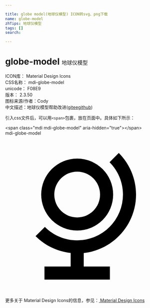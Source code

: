 ```yaml
---

title: globe model(地球仪模型) ICON转svg、png下载
name: globe-model
zhTips: 地球仪模型
tags: []
search: 

---
```


# globe-model  <small style="font-size: 60%;font-weight: 100">地球仪模型</small>


<div class="detail-page">
<p>
<span>
ICON库：
<span class="badge-secondary badge">Material Design Icons</span> 
</span>
<br/>
<span>
CSS名称：
<span class="badge-secondary badge">mdi-globe-model</span> 
</span>
<br/>
<span>
unicode：
<span class="badge-secondary badge">F08E9</span> 
<copy-btn content='F08E9' btn-title=""></copy-btn>
<copy-btn :content='String.fromCodePoint(parseInt("F08E9", 16))' btn-title="复制U"></copy-btn>
</span>
<br/>
<span>
版本：
<span class="badge-secondary badge">2.3.50</span> 
</span>
<br/>
<span>图标来源/作者：<span class="badge-light badge">Cody</span></span> 
<br/>
<span class="zh-detail">中文描述：<span class="badge-primary badge">地球仪模型</span><span class="help-link"><span>帮助改进</span>(<a href="https://gitee.com/liuwave/icon-helper/edit/master/json/material/globe-model.json" target="_blank" rel="noopener noreferrer">gitee</a><a href="https://github.com/liuwave/icon-helper/edit/master/json/material/globe-model.json" target="_blank" rel="noopener noreferrer">github</a></span>)</span><br/>
</p>
</div>
<div class="alert alert-dark">
  <i class="mdi mdi-globe-model mdi-48px"></i>
  <i class="mdi mdi-globe-model mdi-36px"></i>
  <i class="mdi mdi-globe-model mdi-24px"></i>
  <i class="mdi mdi-globe-model mdi-18px"></i>
</div>
<div>
  <p>引入css文件后，可以用<code>&lt;span&gt;</code>包裹，放在页面中。具体如下所示：    
  </p>
  <div class="alert alert-primary" style="font-size: 14px">
    &lt;span class="mdi mdi-globe-model" aria-hidden="true"&gt;&lt;/span&gt;
    <copy-btn content='<span class="mdi mdi-globe-model" aria-hidden="true"></span>'></copy-btn>
  </div>
  <div class="alert alert-secondary">
    <i class="mdi mdi-globe-model"
    style="font-size: 24px"
    aria-hidden="true"></i> mdi-globe-model
    <copy-btn content="mdi-globe-model" btn-title="复制图标名称"></copy-btn>
  </div>
</div>
<div id="svg" class="svg-wrap">
<svg xmlns="http://www.w3.org/2000/svg" viewBox="0 0 24 24"><path d="M17.36,2.64L15.95,4.06C17.26,5.37 18,7.14 18,9A7,7 0 0,1 11,16C9.15,16 7.37,15.26 6.06,13.95L4.64,15.36C6.08,16.8 7.97,17.71 10,17.93V20H6V22H16V20H12V17.94C16.55,17.43 20,13.58 20,9C20,6.62 19.05,4.33 17.36,2.64M11,3.5A5.5,5.5 0 0,0 5.5,9A5.5,5.5 0 0,0 11,14.5A5.5,5.5 0 0,0 16.5,9A5.5,5.5 0 0,0 11,3.5M11,5.5C12.94,5.5 14.5,7.07 14.5,9A3.5,3.5 0 0,1 11,12.5A3.5,3.5 0 0,1 7.5,9A3.5,3.5 0 0,1 11,5.5Z" /></svg>
</div>
<detail full-name='mdi-globe-model'></detail>
    
<div><p>更多关于 Material Design Icons的信息，参见：<a target="_blank" href="https://iconhelper.cn/material.html"> Material Design Icons</a>
</p></div>
